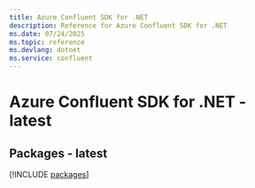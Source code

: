 ```yaml
---
title: Azure Confluent SDK for .NET
description: Reference for Azure Confluent SDK for .NET
ms.date: 07/24/2025
ms.topic: reference
ms.devlang: dotnet
ms.service: confluent
---
```

# Azure Confluent SDK for .NET - latest
## Packages - latest
[!INCLUDE [packages](confluent-index.md)]